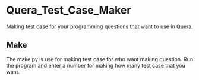 # Quera_Test_Case_Maker
Making test case for your programming questions that want to use in Quera.

## Make
The make.py is use for making test case for who want making question.
Run the program and enter a number for making how many test case that you want.
